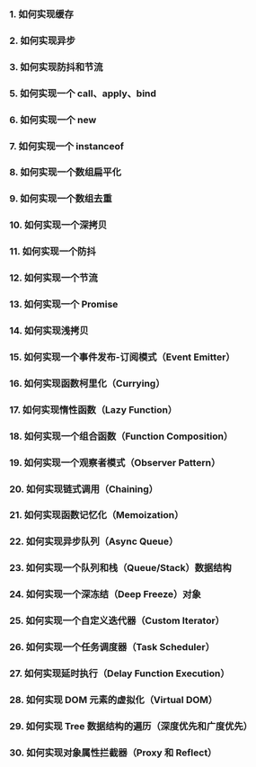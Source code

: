 ### 1. 如何实现缓存

### 2. 如何实现异步

### 3. 如何实现防抖和节流

### 5. 如何实现一个 call、apply、bind

### 6. 如何实现一个 new

### 7. 如何实现一个 instanceof

### 8. 如何实现一个数组扁平化

### 9. 如何实现一个数组去重

### 10. 如何实现一个深拷贝

### 11. 如何实现一个防抖

### 12. 如何实现一个节流

### 13. 如何实现一个 Promise

### 14. 如何实现浅拷贝

### 15. 如何实现一个事件发布-订阅模式（Event Emitter）

### 16. 如何实现函数柯里化（Currying）

### 17. 如何实现惰性函数（Lazy Function）

### 18. 如何实现一个组合函数（Function Composition）

### 19. 如何实现一个观察者模式（Observer Pattern）

### 20. 如何实现链式调用（Chaining）

### 21. 如何实现函数记忆化（Memoization）

### 22. 如何实现异步队列（Async Queue）

### 23. 如何实现一个队列和栈（Queue/Stack）数据结构

### 24. 如何实现一个深冻结（Deep Freeze）对象

### 25. 如何实现一个自定义迭代器（Custom Iterator）

### 26. 如何实现一个任务调度器（Task Scheduler）

### 27. 如何实现延时执行（Delay Function Execution）

### 28. 如何实现 DOM 元素的虚拟化（Virtual DOM）

### 29. 如何实现 Tree 数据结构的遍历（深度优先和广度优先）

### 30. 如何实现对象属性拦截器（Proxy 和 Reflect）
